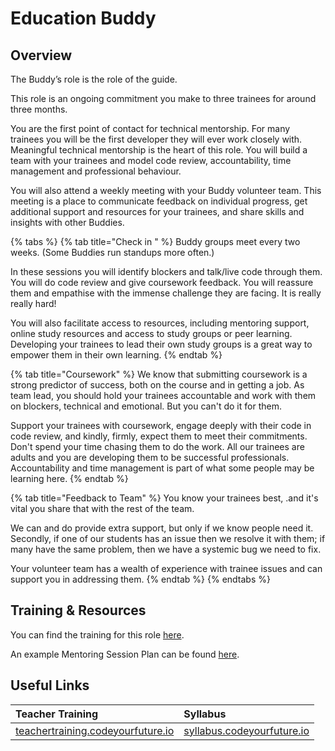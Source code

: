 # Education Buddy

## Overview

The Buddy’s role is the role of the guide.

This role is an ongoing commitment you make to three trainees for around three months. 

You are the first point of contact for technical mentorship. For many trainees you will be the first developer they will ever work closely with. Meaningful technical mentorship is the heart of this role. You will build a team with your trainees and model code review, accountability, time management and professional behaviour. 

You will also attend a weekly meeting with your Buddy volunteer team. This meeting is a place to communicate feedback on individual progress, get additional support and resources for your trainees, and share skills and insights with other Buddies.

{% tabs %}
{% tab title="Check in " %}
Buddy groups meet every two weeks. \(Some Buddies run standups more often.\)

In these sessions you will identify blockers and talk/live code through them.  You will do code review and give coursework feedback. You will reassure them and empathise with the immense challenge they are facing. It is really really hard! 

You will also facilitate access to  resources, including mentoring support, online study resources and access to study groups or peer learning. Developing your trainees to lead their own study groups is a great way to empower them in their own learning.
{% endtab %}

{% tab title="Coursework" %}
We know that submitting coursework is a strong predictor of success, both on the course and in getting a job. As team lead, you should hold your trainees accountable and work with them on blockers, technical and emotional. But you can't do it for them. 

Support your trainees with coursework, engage deeply with their code in code review, and kindly, firmly, expect them to meet their commitments. Don't spend your time chasing them to do the work. All our trainees are adults and you are developing them to be successful professionals. Accountability and time management is part of what some people may be learning here.
{% endtab %}

{% tab title="Feedback to Team" %}
You know your trainees best, .and it's vital you share that with the rest of the team.

We can and do provide extra support, but only if we know people need it. Secondly, if one of our students has an issue then we resolve it with them; if many have the same problem, then we have a systemic bug we need to fix.

Your volunteer team has a wealth of experience with trainee issues and can support you in addressing them.
{% endtab %}
{% endtabs %}

## Training & Resources

You can find the training for this role [here](https://teachertraining.codeyourfuture.io/roles/education-buddy/education-buddy-training).

An example Mentoring Session Plan can be found [here](https://teachertraining.codeyourfuture.io/roles/education-buddy/mentoring-session-plan).

## Useful Links

| Teacher Training | Syllabus |
| :--- | :--- |
| [teachertraining.codeyourfuture.io](https://teachertraining.codeyourfuture.io/) | [syllabus.codeyourfuture.io](https://syllabus.codeyourfuture.io/) |

